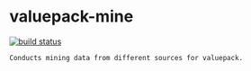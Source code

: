 # valuepack-mine
[![build status](https://secure.travis-ci.org/thlorenz/valuepack-mine.png)](http://travis-ci.org/thlorenz/valuepack-mine)

    Conducts mining data from different sources for valuepack.
